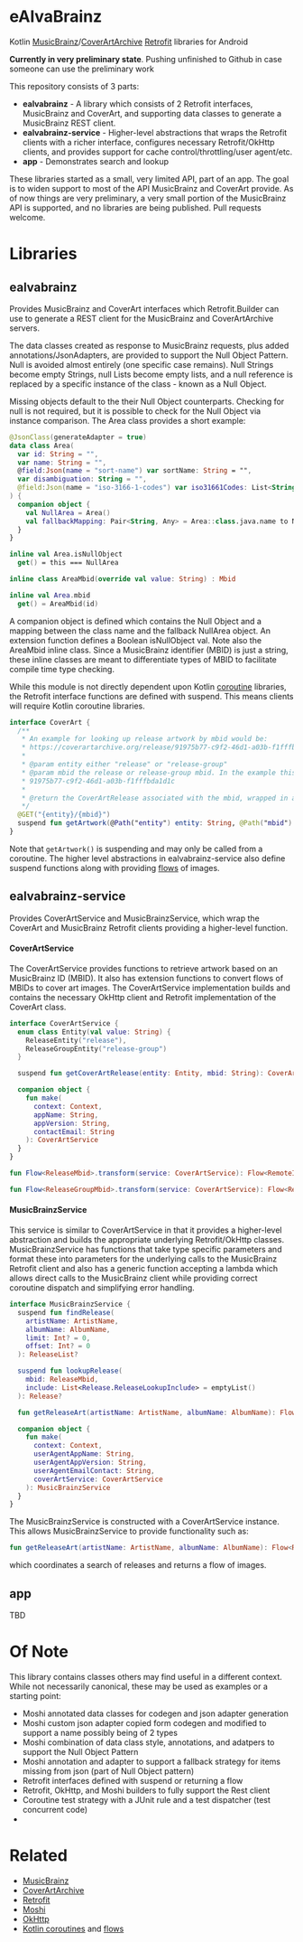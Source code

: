 eAlvaBrainz
===========
Kotlin [MusicBrainz][brainz]/[CoverArtArchive][coverart] [Retrofit][retrofit] libraries for Android

**Currently in very preliminary state**. Pushing unfinished to Github in case someone can use the 
preliminary work

This repository consists of 3 parts:
  * **ealvabrainz** - A library which consists of 2 Retrofit interfaces, MusicBrainz and CoverArt, 
  and supporting data classes to generate a MusicBrainz REST client.
  * **ealvabrainz-service** - Higher-level abstractions that wraps the Retrofit clients with a 
  richer interface, configures necessary Retrofit/OkHttp clients, and provides support for cache 
  control/throttling/user agent/etc.
  * **app** - Demonstrates search and lookup
  
These libraries started as a small, very limited API, part of an app. The goal is to widen support
to most of the API MusicBrainz and CoverArt provide. As of now things are very preliminary, a 
very small portion of the MusicBrainz API is supported, and no libraries are being published. 
Pull requests welcome. 
  
# Libraries
## ealvabrainz
Provides MusicBrainz and CoverArt interfaces which Retrofit.Builder can use to generate a REST 
client for the MusicBrainz and CoverArtArchive servers. 

The data classes created as response to MusicBrainz requests, plus added annotations/JsonAdapters, 
are provided to support the Null Object Pattern. Null is avoided almost entirely (one specific case 
remains). Null Strings become empty Strings, null Lists become empty lists, and a null reference 
is replaced by a specific instance of the class - known as a Null Object. 

Missing objects default to the their Null Object counterparts. Checking for null is not required, 
but it is possible to check for the Null Object via instance comparison. The Area class provides a 
short example:
```kotlin
@JsonClass(generateAdapter = true)
data class Area(
  var id: String = "",
  var name: String = "",
  @field:Json(name = "sort-name") var sortName: String = "",
  var disambiguation: String = "",
  @field:Json(name = "iso-3166-1-codes") var iso31661Codes: List<String> = emptyList()
) {
  companion object {
    val NullArea = Area()
    val fallbackMapping: Pair<String, Any> = Area::class.java.name to NullArea
  }
}

inline val Area.isNullObject
  get() = this === NullArea

inline class AreaMbid(override val value: String) : Mbid

inline val Area.mbid
  get() = AreaMbid(id)
```
A companion object is defined which contains the Null Object and a mapping between the class name 
and the fallback NullArea object. An extension function defines a Boolean isNullObject val. Note 
also the AreaMbid inline class. Since a MusicBrainz identifier (MBID) is just a string, these inline 
classes are meant to differentiate types of MBID to facilitate compile time type checking.

While this module is not directly dependent upon Kotlin [coroutine][coroutines] libraries, the 
Retrofit interface functions are defined with suspend. This means clients will require Kotlin 
coroutine libraries.
```kotlin
interface CoverArt {
  /**
   * An example for looking up release artwork by mbid would be:
   * https://coverartarchive.org/release/91975b77-c9f2-46d1-a03b-f1fffbda1d1c
   *
   * @param entity either "release" or "release-group"
   * @param mbid the release or release-group mbid. In the example this would be:
   * 91975b77-c9f2-46d1-a03b-f1fffbda1d1c
   *
   * @return the CoverArtRelease associated with the mbid, wrapped in a Response
   */
  @GET("{entity}/{mbid}")
  suspend fun getArtwork(@Path("entity") entity: String, @Path("mbid") mbid: String): Response<CoverArtRelease>
}
```
Note that ```getArtwork()``` is suspending and may only be called from a coroutine. The higher level 
abstractions in ealvabrainz-service also define suspend functions along with providing [flows][flow] 
of images.    
## ealvabrainz-service
Provides CoverArtService and MusicBrainzService, which wrap the CoverArt and MusicBrainz Retrofit 
clients providing a higher-level function. 
#### CoverArtService    
The CoverArtService provides functions to retrieve artwork based on an MusicBrainz ID (MBID). It 
also has extension functions to convert flows of MBIDs to cover art images. The CoverArtService 
implementation builds and contains the necessary OkHttp client and Retrofit implementation of the 
CoverArt class.
```kotlin
interface CoverArtService {
  enum class Entity(val value: String) {
    ReleaseEntity("release"),
    ReleaseGroupEntity("release-group")
  }

  suspend fun getCoverArtRelease(entity: Entity, mbid: String): CoverArtRelease?

  companion object {
    fun make(
      context: Context,
      appName: String,
      appVersion: String,
      contactEmail: String
    ): CoverArtService
  }
}

fun Flow<ReleaseMbid>.transform(service: CoverArtService): Flow<RemoteImage>

fun Flow<ReleaseGroupMbid>.transform(service: CoverArtService): Flow<RemoteImage>
```
#### MusicBrainzService
This service is similar to CoverArtService in that it provides a higher-level abstraction and builds
the appropriate underlying Retrofit/OkHttp classes. MusicBrainzService has functions that take type 
specific parameters and format these into parameters for the underlying calls to the MusicBrainz
Retrofit client and also has a generic function accepting a lambda which allows direct calls to the
MusicBrainz client while providing correct coroutine dispatch and simplifying error handling.
```kotlin
interface MusicBrainzService {
  suspend fun findRelease(
    artistName: ArtistName,
    albumName: AlbumName,
    limit: Int? = 0,
    offset: Int? = 0
  ): ReleaseList?

  suspend fun lookupRelease(
    mbid: ReleaseMbid,
    include: List<Release.ReleaseLookupInclude> = emptyList()
  ): Release?

  fun getReleaseArt(artistName: ArtistName, albumName: AlbumName): Flow<RemoteImage>

  companion object {
    fun make(
      context: Context,
      userAgentAppName: String,
      userAgentAppVersion: String,
      userAgentEmailContact: String,
      coverArtService: CoverArtService
    ): MusicBrainzService
  }
}
```
The MusicBrainzService is constructed with a CoverArtService instance. This allows 
MusicBrainzService to provide functionality such as:
``` kotlin
fun getReleaseArt(artistName: ArtistName, albumName: AlbumName): Flow<RemoteImage>
```
which coordinates a search of releases and returns a flow of images. 
## app
TBD

Of Note
=======
This library contains classes others may find useful in a different context. While not necessarily canonical, these
may be used as examples or a starting point:
* Moshi annotated data classes for codegen and json adapter generation
* Moshi custom json adapter copied form codegen and modified to support a name possibly being of 2 types
* Moshi combination of data class style, annotations, and adatpers to support the Null Object Pattern 
* Moshi annotation and adapter to support a fallback strategy for items missing from json (part of Null Object pattern)
* Retrofit interfaces defined with suspend or returning a flow 
* Retrofit, OkHttp, and Moshi builders to fully support the Rest client
* Coroutine test strategy with a JUnit rule and a test dispatcher (test concurrent code)
* 

Related
=======
* [MusicBrainz][brainz]
* [CoverArtArchive][coverart]
* [Retrofit][retrofit]
* [Moshi][moshi]
* [OkHttp][okhttp]
* [Kotlin coroutines][coroutines] and [flows][flow]
  
[brainz]: https://musicbrainz.org/
[coverart]: https://musicbrainz.org/doc/Cover_Art_Archive
[retrofit]: https://github.com/square/retrofit
[moshi]: https://github.com/square/moshi
[okhttp]: https://github.com/square/okhttp/
[coroutines]: https://kotlinlang.org/docs/reference/coroutines-overview.html
[flow]: https://kotlinlang.org/docs/reference/coroutines/flow.html  
